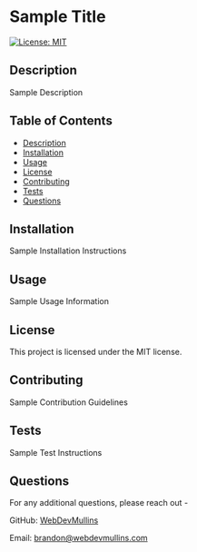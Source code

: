 # Sample Title

[![License: MIT](https://img.shields.io/badge/License-MIT-blue.svg)](https://opensource.org/licenses/MIT)

## Description

Sample Description

## Table of Contents

- [Description](#description)
- [Installation](#installation)
- [Usage](#usage)
- [License](#license)
- [Contributing](#contributing)
- [Tests](#tests)
- [Questions](#questions)

## Installation

Sample Installation Instructions

## Usage

Sample Usage Information

## License

This project is licensed under the MIT license.

## Contributing

Sample Contribution Guidelines

## Tests

Sample Test Instructions

## Questions

For any additional questions, please reach out -

GitHub: [WebDevMullins](https://github.com/WebDevMullins)

Email: brandon@webdevmullins.com
